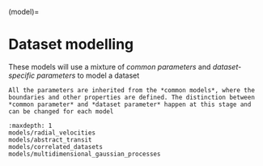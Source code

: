 (model)=

# Dataset modelling

These models will use a mixture of *common parameters* and *dataset-specific
parameters* to model a dataset

```{note}
All the parameters are inherited from the *common models*, where the boundaries and other properties are defined. The distinction between *common parameter* and *dataset parameter* happen at this stage and can be changed for each model
```


```{toctree}
:maxdepth: 1
models/radial_velocities
models/abstract_transit
models/correlated_datasets
models/multidimensional_gaussian_processes
```

